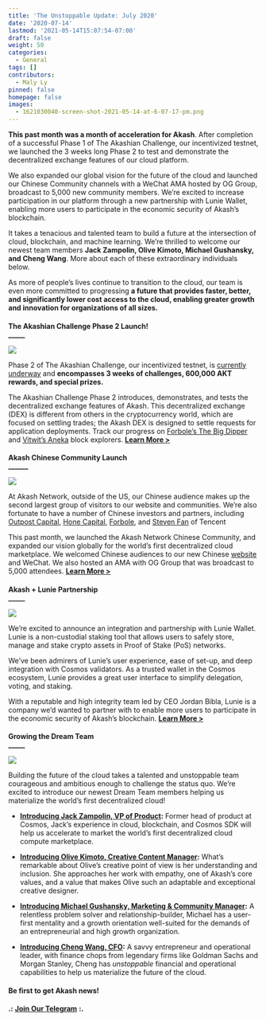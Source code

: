 ```yaml
---
title: 'The Unstoppable Update: July 2020'
date: '2020-07-14'
lastmod: '2021-05-14T15:07:54-07:00'
draft: false
weight: 50
categories:
  - General
tags: []
contributors:
  - Maly Ly
pinned: false
homepage: false
images:
  - 1621030040-screen-shot-2021-05-14-at-6-07-17-pm.png
---
```

**This past month was a month of acceleration for Akash**. After completion of a successful Phase 1 of The Akashian Challenge, our incentivized testnet, we launched the 3 weeks long Phase 2 to test and demonstrate the decentralized exchange features of our cloud platform. 

We also expanded our global vision for the future of the cloud and launched our Chinese Community channels with a WeChat AMA hosted by OG Group, broadcast to 5,000 new community members. We’re excited to increase participation in our platform through a new partnership with Lunie Wallet, enabling more users to participate in the economic security of Akash’s blockchain.

It takes a tenacious and talented team to build a future at the intersection of cloud, blockchain, and machine learning. We’re thrilled to welcome our newest team members **Jack Zampolin, Olive Kimoto, Michael Gushansky, and Cheng Wang**. More about each of these extraordinary individuals below.

As more of people’s lives continue to transition to the cloud, our team is even more committed to progressing **a future that provides faster, better, and significantly lower cost access to the cloud, enabling greater growth and innovation for organizations of all sizes.**

####   
**The Akashian Challenge Phase 2 Launch!**  
**\_\_\_\_\_**

![](https://www.datocms-assets.com/45776/1620923790-week2-banner-1-1024x768.png)

Phase 2 of The Akashian Challenge, our incentivized testnet, is [currently underway](https://akash.network/blog/the-akashian-challenge-phase-2-week-2-chaos-is-a-ladder/) and **encompasses 3 weeks of challenges, 600,000 AKT rewards, and special prizes.**  

The Akashian Challenge Phase 2 introduces, demonstrates, and tests the decentralized exchange features of Akash. This decentralized exchange (DEX) is different from others in the cryptocurrency world, which are focused on settling trades; the Akash DEX is designed to settle requests for application deployments. Track our progress on [Forbole’s The Big Dipper](https://testnet.akash.bigdipper.live/) and [Vitwit’s Aneka](https://akash.aneka.io/) block explorers. [**Learn More >**](https://akash.network/blog/the-akashian-challenge-phase-2-is-live/)

####   
**Akash Chinese Community Launch**  
**\_\_\_\_\_\_**

![](https://www.datocms-assets.com/45776/1620923804-chinese-banner-1024x768.png)

At Akash Network, outside of the US, our Chinese audience makes up the second largest group of visitors to our website and communities. We’re also fortunate to have a number of Chinese investors and partners, including [Outpost Capital](https://outpostvc.com/), [Hone Capital](http://honecap.com/), [Forbole](https://www.forbole.com/), and [Steven Fan](https://www.linkedin.com/in/stevenweifan/) of Tencent

This past month, we launched the Akash Network Chinese Community, and expanded our vision globally for the world’s first decentralized cloud marketplace. We welcomed Chinese audiences to our new Chinese [website](https://akash.network/about/?lang=zh-hans) and WeChat. We also hosted an AMA with OG Group that was broadcast to 5,000 attendees. [**Learn More >**](https://akash.network/blog/akash-network-launch-chinese-community/)

####   
**Akash + Lunie Partnership**  
**\_\_\_\_\_**

![](https://www.datocms-assets.com/45776/1620923813-lunie-banner-1024x768.png)

We’re excited to announce an integration and partnership with Lunie Wallet. Lunie is a non-custodial staking tool that allows users to safely store, manage and stake crypto assets in Proof of Stake (PoS) networks. 

We’ve been admirers of Lunie’s user experience, ease of set-up, and deep integration with Cosmos validators. As a trusted wallet in the Cosmos ecosystem, Lunie provides a great user interface to simplify delegation, voting, and staking.

With a reputable and high integrity team led by CEO Jordan Bibla, Lunie is a company we’d wanted to partner with to enable more users to participate in the economic security of Akash’s blockchain. [**Learn More >**](https://akash.network/blog/akash-network-announces-partnership-with-lunie-wallett/)

####   
**Growing the Dream Team**  
**\_\_\_\_\_**

![](https://www.datocms-assets.com/45776/1620923822-team-bw-1.png)

Building the future of the cloud takes a talented and unstoppable team courageous and ambitious enough to challenge the status quo. We’re excited to introduce our newest Dream Team members helping us materialize the world’s first decentralized cloud!

*   [**Introducing Jack Zampolin, VP of Product**](https://akash.network/blog/introducing-jack-zampolin/)**:** Former head of product at Cosmos, Jack’s experience in cloud, blockchain, and Cosmos SDK will help us accelerate to market the world’s first decentralized cloud compute marketplace. 
    
*   [**Introducing Olive Kimoto, Creative Content Manager**](https://akash.network/blog/announcing-olive-kimoto/)**:** What’s remarkable about Olive’s creative point of view is her understanding and inclusion. She approaches her work with empathy, one of Akash’s core values, and a value that makes Olive such an adaptable and exceptional creative designer.
    
*   [**Introducing Michael Gushansky, Marketing & Community Manager**](https://akash.network/blog/introducing-michael-gushansky/)**:** A relentless problem solver and relationship-builder, Michael has a user-first mentality and a growth orientation well-suited for the demands of an entrepreneurial and high growth organization. 
    
*   [**Introducing Cheng Wang, CFO**](https://akash.network/blog/introducing-cheng-wang/)**:** A savvy entrepreneur and operational leader, with finance chops from legendary firms like Goldman Sachs and Morgan Stanley, Cheng has _unstoppable_ financial and operational capabilities to help us materialize the future of the cloud.
    

#### **Be first to get Akash news!**  
**.:** [**Join Our Telegram**](https://t.me/AkashNW) **:.**